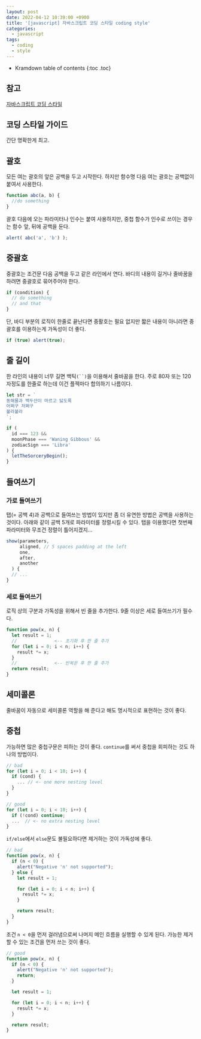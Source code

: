 ```yaml
---
layout: post
date: 2022-04-12 10:39:00 +0900
title: '[javascript] 자바스크립트 코딩 스타일 coding style'
categories:
  - javascript
tags:
  - coding
  - style
---
```


* Kramdown table of contents
{:toc .toc}

## 참고

[자바스크립트 코딩 스타일](https://javascript.info/coding-style)

## 코딩 스타일 가이드

간단 명확한게 최고.

## 괄호

모든 여는 괄호의 앞은 공백을 두고 시작한다. 하지만 함수명 다음 여는 괄호는 공백없이 붙여서 사용한다.

```js
function abc(a, b) {
  //do something
}
```

괄호 다음에 오는 파라미터나 인수는 붙여 사용하지만, 중첩 함수가 인수로 쓰이는 경우는 함수 앞, 뒤에 공백을 둔다.

```js
alert( abc('a', 'b') );
```

## 중괄호

중괄호는 조건문 다음 공백을 두고 같은 라인에서 연다. 바디의 내용이 길거나 줄바꿈을 하려면 중괄호로 묶어주어야 한다.

```js
if (condition) {
  // do something
  // and that
}
```

단, 바디 부분의 로직이 한줄로 끝난다면 중활호는 필요 없지만 짧은 내용이 아니라면 중괄호를 이용하는게 가독성이 더 좋다.

```js
if (true) alert(true);
```

## 줄 길이

한 라인의 내용이 너무 길면 백틱`(``)`을 이용해서 줄바꿈을 한다. 주로 80자 또는 120자정도를 한줄로 하는데 이건 플젝마다 합의하기 나름이다.

```js
let str = `
동해물과 백두산이 마르고 닳도록
어쩌구 저쩌구
불라불라
`;

if (
  id === 123 &&
  moonPhase === 'Waning Gibbous' &&
  zodiacSign === 'Libra'
) {
  letTheSorceryBegin();
}
```

## 들여쓰기

### 가로 들여쓰기

탭(= 공백 4)과 공백으로 들여쓰는 방법이 있지만 좀 더 유연한 방법은 공백을 사용하는 것이다. 아래와 같이 공백 5개로 파라미터를 정렬시킬 수 있다. 탭을 이용했다면 첫번째 파라미터와 무조건 정렬이 틀어지겠지...

```js
show(parameters,
     aligned, // 5 spaces padding at the left
     one,
     after,
     another
  ) {
  // ...
}
```

### 세로 들여쓰기

로직 상의 구분과 가독성을 위해서 빈 줄을 추가한다. 9줄 이상은 세로 들여쓰기가 필수다.

```js
function pow(x, n) {
  let result = 1;
  //              <-- 초기화 후 한 줄 추가
  for (let i = 0; i < n; i++) {
    result *= x;
  }
  //              <-- 반복문 후 한 줄 추가
  return result;
}
```

## 세미콜론

줄바꿈이 자동으로 세미콜론 역할을 해 준다고 해도 명시적으로 표현하는 것이 좋다.


## 중첩

가능하면 많은 중첩구문은 피하는 것이 좋다. `continue`를 써서 중첩을 회피하는 것도 하나의 방법이다.


```js
// bad
for (let i = 0; i < 10; i++) {
  if (cond) {
    ... // <- one more nesting level
  }
}

// good
for (let i = 0; i < 10; i++) {
  if (!cond) continue;
  ...  // <- no extra nesting level
}
```

`if/else`에서 `else`문도 불필요하다면 제거하는 것이 가독성에 좋다.

```js
// bad
function pow(x, n) {
  if (n < 0) {
    alert("Negative 'n' not supported");
  } else {
    let result = 1;

    for (let i = 0; i < n; i++) {
      result *= x;
    }

    return result;
  }
}
```

조건 `n < 0`을 먼저 걸러냄으로써 나머지 메인 흐름을 실행할 수 있게 된다. 가능한 제거할 수 있는 조건을 먼저 쓰는 것이 좋다.

```js
// good
function pow(x, n) {
  if (n < 0) {
    alert("Negative 'n' not supported");
    return;
  }

  let result = 1;

  for (let i = 0; i < n; i++) {
    result *= x;
  }

  return result;
}
```

###
